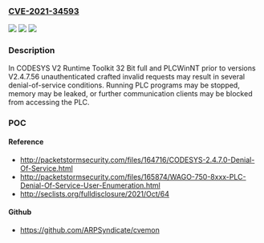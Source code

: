 ### [CVE-2021-34593](https://cve.mitre.org/cgi-bin/cvename.cgi?name=CVE-2021-34593)
![](https://img.shields.io/static/v1?label=Product&message=CODESYS%20V2%20&color=blue)
![](https://img.shields.io/static/v1?label=Version&message=Runtime%20Toolkit%2032%20bit%20full%3C%20V2.4.7.56%20&color=brighgreen)
![](https://img.shields.io/static/v1?label=Vulnerability&message=CWE-755%20Improper%20Handling%20of%20Exceptional%20Conditions&color=brighgreen)

### Description

In CODESYS V2 Runtime Toolkit 32 Bit full and PLCWinNT prior to versions V2.4.7.56 unauthenticated crafted invalid requests may result in several denial-of-service conditions. Running PLC programs may be stopped, memory may be leaked, or further communication clients may be blocked from accessing the PLC.

### POC

#### Reference
- http://packetstormsecurity.com/files/164716/CODESYS-2.4.7.0-Denial-Of-Service.html
- http://packetstormsecurity.com/files/165874/WAGO-750-8xxx-PLC-Denial-Of-Service-User-Enumeration.html
- http://seclists.org/fulldisclosure/2021/Oct/64

#### Github
- https://github.com/ARPSyndicate/cvemon


